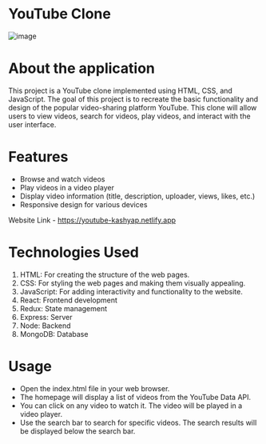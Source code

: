 # YouTube Clone

![image](https://github.com/skashyap9934/youtube/assets/119413052/90395921-1c40-4401-acec-f35097658fa5)

<h1>About the application</h1>
This project is a YouTube clone implemented using HTML, CSS, and JavaScript. The goal of this project is to recreate the basic functionality and design of the popular video-sharing platform YouTube. This clone will allow users to view videos, search for videos, play videos, and interact with the user interface.

<h1>Features</h1>

* Browse and watch videos
* Play videos in a video player
* Display video information (title, description, uploader, views, likes, etc.)
* Responsive design for various devices

Website Link - https://youtube-kashyap.netlify.app

<h1>Technologies Used</h1>

1. HTML: For creating the structure of the web pages. <br />
2. CSS: For styling the web pages and making them visually appealing. <br />
3. JavaScript: For adding interactivity and functionality to the website. <br />
4. React: Frontend development <br />
5. Redux: State management <br />
6. Express: Server <br />
7. Node: Backend <br />
8. MongoDB: Database

<h1>Usage</h1>

* Open the index.html file in your web browser.
* The homepage will display a list of videos from the YouTube Data API.
* You can click on any video to watch it. The video will be played in a video player.
* Use the search bar to search for specific videos. The search results will be displayed below the search bar.

